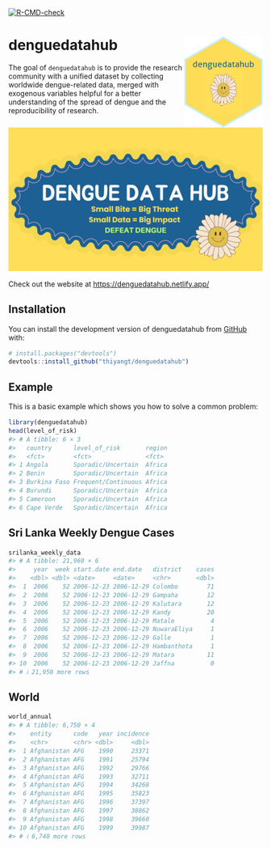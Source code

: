 
<!-- README.md is generated from README.Rmd. Please edit that file -->

[![R-CMD-check](https://github.com/thiyangt/denguedatahub/actions/workflows/R-CMD-check.yaml/badge.svg)](https://github.com/thiyangt/denguedatahub/actions/workflows/R-CMD-check.yaml)

# denguedatahub <img src="hexsticker/logo.png" align="right" height="180"/>

The goal of `denguedatahub` is to provide the research community with a
unified dataset by collecting worldwide dengue-related data, merged with
exogenous variables helpful for a better understanding of the spread of
dengue and the reproducibility of research.

![](hexsticker/profile.png)

Check out the website at <https://denguedatahub.netlify.app/>

## Installation

You can install the development version of denguedatahub from
[GitHub](https://github.com/) with:

``` r
# install.packages("devtools")
devtools::install_github("thiyangt/denguedatahub")
```

## Example

This is a basic example which shows you how to solve a common problem:

``` r
library(denguedatahub)
head(level_of_risk)
#> # A tibble: 6 × 3
#>   country      level_of_risk       region
#>   <fct>        <fct>               <fct> 
#> 1 Angola       Sporadic/Uncertain  Africa
#> 2 Benin        Sporadic/Uncertain  Africa
#> 3 Burkina Faso Frequent/Continuous Africa
#> 4 Burundi      Sporadic/Uncertain  Africa
#> 5 Cameroon     Sporadic/Uncertain  Africa
#> 6 Cape Verde   Sporadic/Uncertain  Africa
```

## Sri Lanka Weekly Dengue Cases

``` r
srilanka_weekly_data
#> # A tibble: 21,960 × 6
#>     year  week start.date end.date   district    cases
#>    <dbl> <dbl> <date>     <date>     <chr>       <dbl>
#>  1  2006    52 2006-12-23 2006-12-29 Colombo        71
#>  2  2006    52 2006-12-23 2006-12-29 Gampaha        12
#>  3  2006    52 2006-12-23 2006-12-29 Kalutara       12
#>  4  2006    52 2006-12-23 2006-12-29 Kandy          20
#>  5  2006    52 2006-12-23 2006-12-29 Matale          4
#>  6  2006    52 2006-12-23 2006-12-29 NuwaraEliya     1
#>  7  2006    52 2006-12-23 2006-12-29 Galle           1
#>  8  2006    52 2006-12-23 2006-12-29 Hambanthota     1
#>  9  2006    52 2006-12-23 2006-12-29 Matara         11
#> 10  2006    52 2006-12-23 2006-12-29 Jaffna          0
#> # ℹ 21,950 more rows
```

## World

``` r
world_annual
#> # A tibble: 6,750 × 4
#>    entity      code   year incidence
#>    <chr>       <chr> <dbl>     <dbl>
#>  1 Afghanistan AFG    1990     23371
#>  2 Afghanistan AFG    1991     25794
#>  3 Afghanistan AFG    1992     29766
#>  4 Afghanistan AFG    1993     32711
#>  5 Afghanistan AFG    1994     34268
#>  6 Afghanistan AFG    1995     35823
#>  7 Afghanistan AFG    1996     37397
#>  8 Afghanistan AFG    1997     38862
#>  9 Afghanistan AFG    1998     39660
#> 10 Afghanistan AFG    1999     39987
#> # ℹ 6,740 more rows
```
